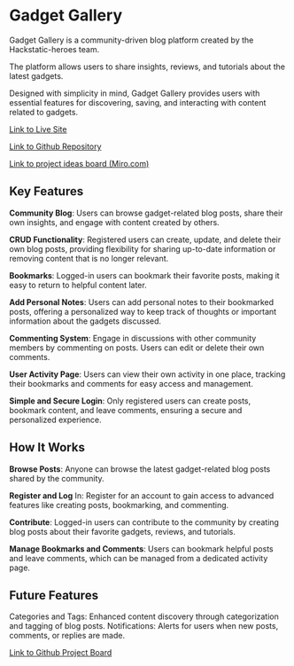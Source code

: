 # Gadget Gallery

Gadget Gallery is a community-driven blog platform created by the Hackstatic-heroes team.

The platform allows users to share insights, reviews, and tutorials about the latest gadgets.

Designed with simplicity in mind, Gadget Gallery provides users with essential features for discovering, saving, and interacting with content related to gadgets.

[Link to Live Site](https://gadget-gallery-4374465d40df.herokuapp.com/)

[Link to Github Repository](https://github.com/SIMMI-K/Hackstatic-heroes)

[Link to project ideas board (Miro.com)](https://miro.com/app/board/uXjVLWWWjCI=/)

## Key Features

**Community Blog**: Users can browse gadget-related blog posts, share their own insights, and engage with content created by others.

**CRUD Functionality**: Registered users can create, update, and delete their own blog posts, providing flexibility for sharing up-to-date information or removing content that is no longer relevant.

**Bookmarks**: Logged-in users can bookmark their favorite posts, making it easy to return to helpful content later.

**Add Personal Notes**: Users can add personal notes to their bookmarked posts, offering a personalized way to keep track of thoughts or important information about the gadgets discussed.

**Commenting System**: Engage in discussions with other community members by commenting on posts. Users can edit or delete their own comments.

**User Activity Page**: Users can view their own activity in one place, tracking their bookmarks and comments for easy access and management.

**Simple and Secure Login**: Only registered users can create posts, bookmark content, and leave comments, ensuring a secure and personalized experience.

## How It Works

**Browse Posts**: Anyone can browse the latest gadget-related blog posts shared by the community.

**Register and Log** In: Register for an account to gain access to advanced features like creating posts, bookmarking, and commenting.

**Contribute**: Logged-in users can contribute to the community by creating blog posts about their favorite gadgets, reviews, and tutorials.

**Manage Bookmarks and Comments**: Users can bookmark helpful posts and leave comments, which can be managed from a dedicated activity page.

## Future Features

Categories and Tags: Enhanced content discovery through categorization and tagging of blog posts.
Notifications: Alerts for users when new posts, comments, or replies are made.

[Link to Github Project Board](https://github.com/users/SIMMI-K/projects/4)
